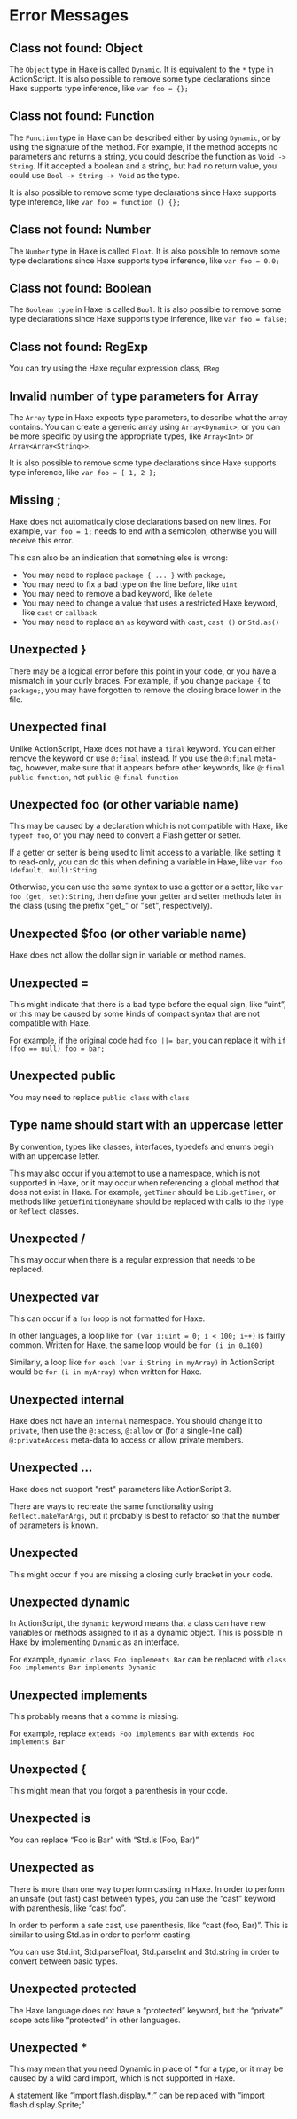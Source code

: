 # Error Messages

## Class not found: Object

The `Object` type in Haxe is called `Dynamic`. It is equivalent to the `*` type in ActionScript. It is also possible to remove some type declarations since Haxe supports type inference, like `var foo = {};`

## Class not found: Function

The `Function` type in Haxe can be described either by using `Dynamic`, or by using the signature of the method. For example, if the method accepts no parameters and returns a string, you could describe the function as `Void -> String`. If it accepted a boolean and a string, but had no return value, you could use `Bool -> String -> Void` as the type.

It is also possible to remove some type declarations since Haxe supports type inference, like `var foo = function () {};`

## Class not found: Number

The `Number` type in Haxe is called `Float`. It is also possible to remove some type declarations since Haxe supports type inference, like `var foo = 0.0;`

## Class not found: Boolean

The `Boolean type` in Haxe is called `Bool`. It is also possible to remove some type declarations since Haxe supports type inference, like `var foo = false;`

## Class not found: RegExp

You can try using the Haxe regular expression class, `EReg`

## Invalid number of type parameters for Array

The `Array` type in Haxe expects type parameters, to describe what the array contains. You can create a generic array using `Array<Dynamic>`, or you can be more specific by using the appropriate types, like `Array<Int>` or `Array<Array<String>>`.

It is also possible to remove some type declarations since Haxe supports type inference, like `var foo = [ 1, 2 ];`

## Missing ;

Haxe does not automatically close declarations based on new lines. For example, `var foo = 1;` needs to end with a semicolon, otherwise you will receive this error.

This can also be an indication that something else is wrong:

 * You may need to replace `package { ... }` with `package;`
 * You may need to fix a bad type on the line before, like `uint`
 * You may need to remove a bad keyword, like `delete`
 * You may need to change a value that uses a restricted Haxe keyword, like `cast` or `callback`
 * You may need to replace an `as` keyword with `cast`, `cast ()` or `Std.as()`

## Unexpected }

There may be a logical error before this point in your code, or you have a mismatch in your curly braces. For example, if you change `package {` to `package;`, you may have forgotten to remove the closing brace lower in the file.

## Unexpected final

Unlike ActionScript, Haxe does not have a `final` keyword. You can either remove the keyword or use `@:final` instead. If you use the `@:final` meta-tag, however, make sure that it appears before other keywords, like `@:final public function`, not `public @:final function`

## Unexpected foo (or other variable name)

This may be caused by a declaration which is not compatible with Haxe, like `typeof foo`, or you may need to convert a Flash getter or setter.

If a getter or setter is being used to limit access to a variable, like setting it to read-only, you can do this when defining a variable in Haxe, like `var foo (default, null):String`

Otherwise, you can use the same syntax to use a getter or a setter, like `var foo (get, set):String`, then define your getter and setter methods later in the class (using the prefix "get_" or "set", respectively).

## Unexpected $foo (or other variable name)

Haxe does not allow the dollar sign in variable or method names.

## Unexpected =

This might indicate that there is a bad type before the equal sign, like “uint”, or this may be caused by some kinds of compact syntax that are not compatible with Haxe.

For example, if the original code had `foo ||= bar`, you can replace it with `if (foo == null) foo = bar;`

## Unexpected public

You may need to replace `public class` with `class`

## Type name should start with an uppercase letter

By convention, types like classes, interfaces, typedefs and enums begin with an uppercase letter.

This may also occur if you attempt to use a namespace, which is not supported in Haxe, or it may occur when referencing a global method that does not exist in Haxe. For example, `getTimer` should be `Lib.getTimer`, or methods like `getDefinitionByName` should be replaced with calls to the `Type` or `Reflect` classes.

## Unexpected /

This may occur when there is a regular expression that needs to be replaced.

## Unexpected var

This can occur if a `for` loop is not formatted for Haxe.

In other languages, a loop like `for (var i:uint = 0; i < 100; i++)` is fairly common. Written for Haxe, the same loop would be `for (i in 0…100)`

Similarly, a loop like `for each (var i:String in myArray)` in ActionScript would be `for (i in myArray)` when written for Haxe.

## Unexpected internal

Haxe does not have an `internal` namespace. You should change it to `private`, then use the `@:access`, `@:allow` or (for a single-line call) `@:privateAccess` meta-data to access or allow private members.

## Unexpected ...

Haxe does not support "rest" parameters like ActionScript 3.

There are ways to recreate the same functionality using `Reflect.makeVarArgs`, but it probably is best to refactor so that the number of parameters is known.

## Unexpected <end of file>

This might occur if you are missing a closing curly bracket in your code.

## Unexpected dynamic

In ActionScript, the `dynamic` keyword means that a class can have new variables or methods assigned to it as a dynamic object. This is possible in Haxe by implementing `Dynamic` as an interface.

For example, `dynamic class Foo implements Bar` can be replaced with `class Foo implements Bar implements Dynamic`

## Unexpected implements

This probably means that a comma is missing.

For example, replace `extends Foo implements Bar` with `extends Foo implements Bar`

## Unexpected {

This might mean that you forgot a parenthesis in your code.

## Unexpected is

You can replace “Foo is Bar” with “Std.is (Foo, Bar)”

## Unexpected as

There is more than one way to perform casting in Haxe. In order to perform an unsafe (but fast) cast between types, you can use the “cast” keyword with parenthesis, like “cast foo”.

In order to perform a safe cast, use parenthesis, like “cast (foo, Bar)”. This is similar to using Std.as in order to perform casting.

You can use Std.int, Std.parseFloat, Std.parseInt and Std.string in order to convert between basic types.

## Unexpected protected

The Haxe language does not have a “protected” keyword, but the “private” scope acts like “protected” in other languages.

## Unexpected *

This may mean that you need Dynamic in place of * for a type, or it may be caused by a wild card import, which is not supported in Haxe.

A statement like “import flash.display.*;” can be replaced with “import flash.display.Sprite;”
